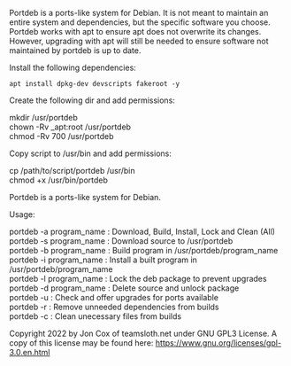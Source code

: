Portdeb is a ports-like system for Debian. 
It is not meant to maintain an entire system and dependencies, but the specific software you choose. 
Portdeb works with apt to ensure apt does not overwrite its changes. 
However, upgrading with apt will still be needed to ensure software not maintained by portdeb is up to date.  

Install the following dependencies:
```
apt install dpkg-dev devscripts fakeroot -y
```
Create the following dir and add permissions:

mkdir /usr/portdeb  
chown -Rv _apt:root /usr/portdeb  
chmod -Rv 700 /usr/portdeb  

Copy script to /usr/bin and add permissions:

cp /path/to/script/portdeb /usr/bin  
chmod +x /usr/bin/portdeb

Portdeb is a ports-like system for Debian.

Usage:

portdeb -a program_name : Download, Build, Install, Lock and Clean (All)  
portdeb -s program_name : Download source to /usr/portdeb  
portdeb -b program_name : Build program in /usr/portdeb/program_name  
portdeb -i program_name : Install a built program in /usr/portdeb/program_name  
portdeb -l program_name : Lock the deb package to prevent upgrades  
portdeb -d program_name : Delete source and unlock package  
portdeb -u : Check and offer upgrades for ports available   
portdeb -r : Remove unneeded dependencies from builds  
portdeb -c : Clean unecessary files from builds  

Copyright 2022 by Jon Cox of teamsloth.net under GNU GPL3 License. 
A copy of this license may be found here: https://www.gnu.org/licenses/gpl-3.0.en.html 
